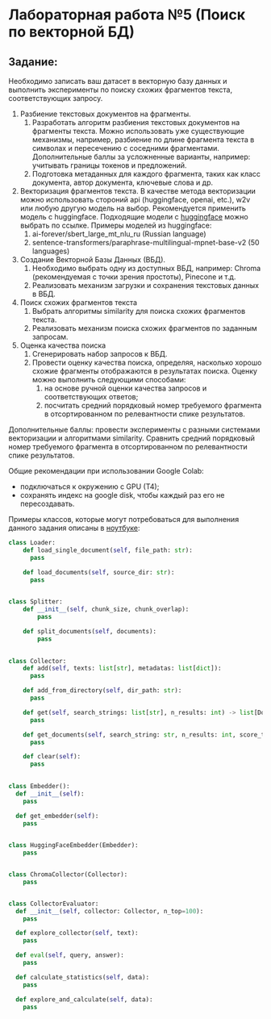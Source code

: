 # Лабораторная работа №5 (Поиск по векторной БД)


## Задание:

Необходимо записать ваш датасет в векторную базу данных и выполнить эксперименты по поиску схожих фрагментов текста, соответствующих запросу. 

1. Разбиение текстовых документов на фрагменты.
   1. Разработать алгоритм разбиения текстовых документов на фрагменты текста. Можно использовать уже существующие механизмы, например, разбиение по длине фрагмента текста в символах и пересечению с соседними фрагментами. Дополнительные баллы за усложненные варианты, например: учитывать границы токенов и предложений.
   2. Подготовка метаданных для каждого фрагмента, таких как класс документа, автор документа, ключевые слова и др.
2. Векторизация фрагментов текста. 
   В качестве метода векторизации можно использовать стороний api (huggingface, openai, etc.), w2v или любую другую модель на выбор. Рекомендуется применить модель с huggingface. Подходящие модели с [huggingface](https://huggingface.co/models?pipeline_tag=sentence-similarity) можно выбрать по ссылке. Примеры моделей из huggingface: 
   1. ai-forever/sbert_large_mt_nlu_ru (Russian language)
   2. sentence-transformers/paraphrase-multilingual-mpnet-base-v2 (50 languages)
3. Создание Векторной Базы Данных (ВБД).
   1. Необходимо выбрать одну из доступных ВБД, например: Chroma (рекомендуемая с точки зрения простоты), Pinecone и т.д.
   2. Реализовать механизм загрузки и сохранения текстовых данных в ВБД.
4. Поиск схожих фрагментов текста
   1. Выбрать алгоритмы similarity для поиска схожих фрагментов текста.
   2. Реализовать механизм поиска схожих фрагментов по заданным запросам.
5. Оценка качества поиска 
   1. Сгенерировать набор запросов к ВБД. 
   2. Провести оценку качества поиска, определяя, насколько хорошо схожие фрагменты отображаются в результатах поиска. Оценку можно выполнить следующими способами:
      1. на основе ручной оценки качества запросов и соответствующих ответов;
      2. посчитать средний порядковый номер требуемого фрагмента в отсортированном по релевантности спике результатов. 

Дополнительные баллы: провести эксперименты с разными системами векторизации и алгоритмами similarity. Сравнить средний порядковый номер требуемого фрагмента в отсортированном по релевантности спике результатов.

Общие рекомендации при использовании Google Colab:
- подключаться к окружению с GPU (T4);
- сохранять индекс на google disk, чтобы каждый раз его не пересоздавать.

Примеры классов, которые могут потребоваться для выполнения данного задания описаны в [ноутбуке](https://colab.research.google.com/drive/1XywdDFIza0iu4HX47e7HaXkEO3T-VBRr#scrollTo=tcb0TE2y9o0S):

```python
class Loader:
    def load_single_document(self, file_path: str):
      pass

    def load_documents(self, source_dir: str):
      pass

    
class Splitter:
    def __init__(self, chunk_size, chunk_overlap):
        pass

    def split_documents(self, documents):
        pass

    
class Collector:
    def add(self, texts: list[str], metadatas: list[dict]):
      pass

    def add_from_directory(self, dir_path: str):
      pass

    def get(self, search_strings: list[str], n_results: int) -> list[Document]:
      pass

    def get_documents(self, search_string: str, n_results: int, score_threshold: float) -> list[Document]:
      pass

    def clear(self):
      pass

    
class Embedder():
  def __init__(self):
    pass

  def get_embedder(self):
    pass

  
class HuggingFaceEmbedder(Embedder):
    pass


class ChromaCollector(Collector):
    pass


class CollectorEvaluator:
  def __init__(self, collector: Collector, n_top=100):
    pass

  def explore_collector(self, text):
    pass

  def eval(self, query, answer):
    pass

  def calculate_statistics(self, data):
    pass

  def explore_and_calculate(self, data):
    pass
```

